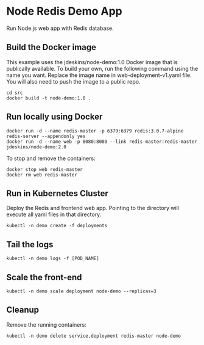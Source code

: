 # Node Redis Demo App

Run Node.js web app with Redis database.

## Build the Docker image
This example uses the jdeskins/node-demo:1.0 Docker image that is publically available.
To build your own, run the following command using the name you want.  Replace the image
name in web-deployment-v1.yaml file.  You will also need to push the image to a public repo.
```
cd src
docker build -t node-demo:1.0 .
```

## Run locally using Docker
```
docker run -d --name redis-master -p 6379:6379 redis:3.0.7-alpine redis-server --appendonly yes
docker run -d --name web -p 8080:8080 --link redis-master:redis-master jdeskins/node-demo:2.0
```

To stop and remove the containers:
```
docker stop web redis-master
docker rm web redis-master
```

## Run in Kubernetes Cluster
Deploy the Redis and frontend web app.  Pointing to the directory will execute all yaml files in that directory.
```
kubectl -n demo create -f deployments
```

## Tail the logs
```
kubectl -n demo logs -f [POD_NAME]
```

## Scale the front-end
```
kubectl -n demo scale deployment node-demo --replicas=3
```

## Cleanup

Remove the running containers:
```
kubectl -n demo delete service,deployment redis-master node-demo
```
